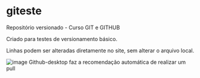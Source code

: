 # giteste
 Repositório versionado - Curso GIT e GITHUB

Criado para testes de versionamento básico.

Linhas podem ser alteradas diretamente no site, sem alterar o arquivo local.

![image](https://user-images.githubusercontent.com/74252566/133832158-85e144d6-b9dc-4e92-99b2-1ea9f63c4b52.png)
Github-desktop faz a recomendação automática de realizar um pull
